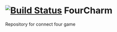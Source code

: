 [![Build Status](https://magnum.travis-ci.com/protowouter/FourCharm.svg?token=P6RyMRJqs6yXypzq1pt7&branch=master)](https://magnum.travis-ci.com/protowouter/FourCharm)
FourCharm
=========

Repository for connect four game
